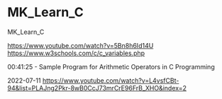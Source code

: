 # MK_Learn_C

  MK_Learn_C

https://www.youtube.com/watch?v=5Bn8h6Id14U
https://www.w3schools.com/c/c_variables.php


00:41:25 - Sample Program for Arithmetic Operators in C Programming



2022-07-11
https://www.youtube.com/watch?v=L4vsfCBt-94&list=PLAJng2Pkr-8wB0CcJ73mrCrE96FrB_XHO&index=2

